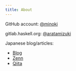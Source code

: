 ```yaml
---
title: About
---
```


GitHub account: [@minoki](https://github.com/minoki)

gitlab.haskell.org: [@aratamizuki](https://gitlab.haskell.org/aratamizuki)

Japanese blog/articles:

* [Blog](https://blog.miz-ar.info/)
* [Zenn](https://zenn.dev/mod_poppo)
* [Qiita](https://qiita.com/mod_poppo)
